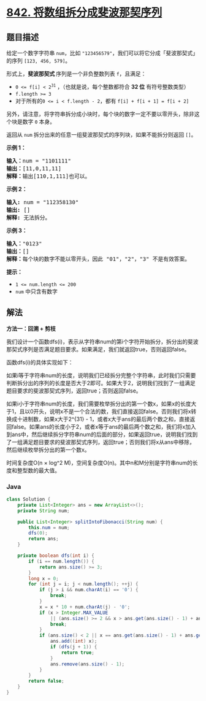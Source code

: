 # [842. 将数组拆分成斐波那契序列](https://leetcode.cn/problems/split-array-into-fibonacci-sequence)

## 题目描述

<p>给定一个数字字符串 <code>num</code>，比如 <code>"123456579"</code>，我们可以将它分成「斐波那契式」的序列 <code>[123, 456, 579]</code>。</p>

<p>形式上，<strong>斐波那契式&nbsp;</strong>序列是一个非负整数列表 <code>f</code>，且满足：</p>

<ul>
	<li><code>0 &lt;= f[i] &lt; 2<sup>31</sup></code>&nbsp;，（也就是说，每个整数都符合 <strong>32 位</strong>&nbsp;有符号整数类型）</li>
	<li><code>f.length &gt;= 3</code></li>
	<li>对于所有的<code>0 &lt;= i &lt; f.length - 2</code>，都有 <code>f[i] + f[i + 1] = f[i + 2]</code></li>
</ul>

<p>另外，请注意，将字符串拆分成小块时，每个块的数字一定不要以零开头，除非这个块是数字 <code>0</code> 本身。</p>

<p>返回从 <code>num</code> 拆分出来的任意一组斐波那契式的序列块，如果不能拆分则返回 <code>[]</code>。</p>

<p><strong>示例 1：</strong></p>

<pre>
<strong>输入：</strong>num = "1101111"
<strong>输出：</strong>[11,0,11,11]
<strong>解释：</strong>输出[110,1,111]也可以。</pre>

<p><strong>示例 2：</strong></p>

<pre>
<strong>输入: </strong>num = "112358130"
<strong>输出: </strong>[]
<strong>解释: </strong>无法拆分。
</pre>

<p><strong>示例 3：</strong></p>

<pre>
<strong>输入：</strong>"0123"
<strong>输出：</strong>[]
<strong>解释：</strong>每个块的数字不能以零开头，因此 "01"，"2"，"3" 不是有效答案。
</pre>

<p><strong>提示：</strong></p>

<ul>
	<li><code>1 &lt;= num.length &lt;= 200</code></li>
	<li><code>num</code>&nbsp;中只含有数字</li>
</ul>

## 解法

**方法一：回溯 + 剪枝**

我们设计一个函数dfs(i)，表示从字符串num的第i个字符开始拆分，拆分出的斐波那契式序列是否满足题目要求。如果满足，我们就返回true，否则返回false。

函数dfs(i)的具体实现如下：

如果i等于字符串num的长度，说明我们已经拆分完整个字符串，此时我们只需要判断拆分出的序列的长度是否大于2即可。如果大于2，说明我们找到了一组满足题目要求的斐波那契式序列，返回true；否则返回false。

如果i小于字符串num的长度，我们需要枚举拆分出的第一个数x，如果x的长度大于1，且以0开头，说明x不是一个合法的数，我们直接返回false。否则我们将x转换成十进制数，如果x大于2^{31} - 1，或者x大于ans的最后两个数之和，直接返回false。如果ans的长度小于2，或者x等于ans的最后两个数之和，我们将x加入到ans中，然后继续拆分字符串num的后面的部分，如果返回true，说明我们找到了一组满足题目要求的斐波那契式序列，返回true；否则我们将x从ans中移除，然后继续枚举拆分出的第一个数x。

时间复杂度O(n × log^2 M)，空间复杂度O(n)。其中n和M分别是字符串num的长度和整型数的最大值。

### **Java**

```java
class Solution {
    private List<Integer> ans = new ArrayList<>();
    private String num;

    public List<Integer> splitIntoFibonacci(String num) {
        this.num = num;
        dfs(0);
        return ans;
    }

    private boolean dfs(int i) {
        if (i == num.length()) {
            return ans.size() >= 3;
        }
        long x = 0;
        for (int j = i; j < num.length(); ++j) {
            if (j > i && num.charAt(i) == '0') {
                break;
            }
            x = x * 10 + num.charAt(j) - '0';
            if (x > Integer.MAX_VALUE
                || (ans.size() >= 2 && x > ans.get(ans.size() - 1) + ans.get(ans.size() - 2))) {
                break;
            }
            if (ans.size() < 2 || x == ans.get(ans.size() - 1) + ans.get(ans.size() - 2)) {
                ans.add((int) x);
                if (dfs(j + 1)) {
                    return true;
                }
                ans.remove(ans.size() - 1);
            }
        }
        return false;
    }
}
```
